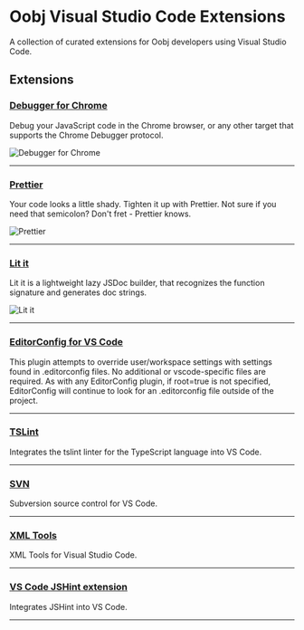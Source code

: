 # Oobj Visual Studio Code Extensions

A collection of curated extensions for Oobj developers using Visual Studio Code.

## Extensions

### [Debugger for Chrome](https://marketplace.visualstudio.com/items?itemName=msjsdiag.debugger-for-chrome)

Debug your JavaScript code in the Chrome browser, or any other target that supports the Chrome Debugger protocol.

![Debugger for Chrome](https://github.com/Microsoft/vscode-chrome-debug/blob/master/images/demo.gif?raw=true)

<hr>

### [Prettier](https://marketplace.visualstudio.com/items?itemName=esbenp.prettier-vscode)

Your code looks a little shady. Tighten it up with Prettier. Not sure if you
need that semicolon? Don't fret - Prettier knows.

![Prettier](https://i.imgur.com/LVvRCn3.gif)

<hr>

### [Lit it](https://marketplace.visualstudio.com/items?itemName=mohseenrm.lit-it)

Lit it is a lightweight lazy JSDoc builder, that recognizes the function signature and generates doc strings.

![Lit it](https://raw.githubusercontent.com/mohseenrm/lit-it/master/images/demo.gif)

<hr>

### [EditorConfig for VS Code](https://marketplace.visualstudio.com/items?itemName=EditorConfig.EditorConfig)

This plugin attempts to override user/workspace settings with settings found in .editorconfig files. No additional or vscode-specific files are required. As with any EditorConfig plugin, if root=true is not specified, EditorConfig will continue to look for an .editorconfig file outside of the project.

<hr>

### [TSLint](https://marketplace.visualstudio.com/items?itemName=eg2.tslint)

Integrates the tslint linter for the TypeScript language into VS Code.

<hr>

### [SVN](https://marketplace.visualstudio.com/items?itemName=johnstoncode.svn-scm)

Subversion source control for VS Code.

<hr>

### [XML Tools](https://marketplace.visualstudio.com/items?itemName=DotJoshJohnson.xml)

XML Tools for Visual Studio Code.

<hr>

### [VS Code JSHint extension](https://marketplace.visualstudio.com/items?itemName=dbaeumer.jshint)

Integrates JSHint into VS Code.

<hr>
